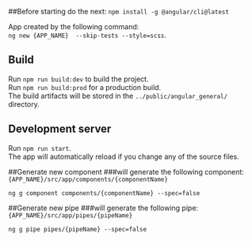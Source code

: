 ##Before starting do the next:
`npm install -g @angular/cli@latest`

App created by the following command: <br/>
`ng new {APP_NAME}  --skip-tests --style=scss`.<br/>

## Build
Run `npm run build:dev` to build the project.<br/>
Run `npm run build:prod` for a production build.<br/>
The build artifacts will be stored in the `../public/angular_general/` directory. <br/>

## Development server
Run `npm run start`.<br/>
The app will automatically reload if you change any of the source files.

##Generate new component
###will generate the following component:
`{APP_NAME}/src/app/components/{componentName}`<br/>

`ng g component components/{componentName} --spec=false`

##Generate new pipe
###will generate the following pipe:
`{APP_NAME}/src/app/pipes/{pipeName}`<br/>

`ng g pipe pipes/{pipeName} --spec=false`
